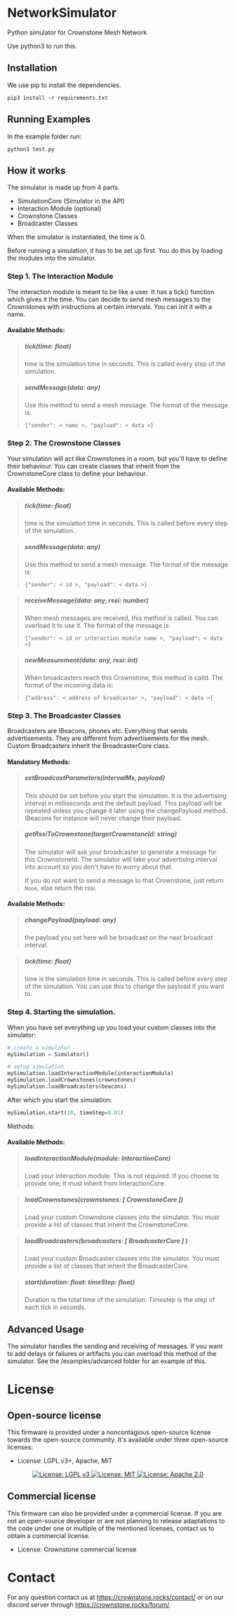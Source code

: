 # NetworkSimulator
Python simulator for Crownstone Mesh Network

Use python3 to run this.

## Installation

We use pip to install the dependencies.

```
pip3 install -r requirements.txt
```

## Running Examples

In the example folder run:

```
python3 test.py
```

## How it works

The simulator is made up from 4 parts.
- SimulationCore (Simulator in the API)
- Interaction Module (optional)
- Crownstone Classes
- Broadcaster Classes

When the simulator is instantiated, the time is 0.

Before running a simulation, it has to be set up first. You do this by loading the modules into the simulator.

### Step 1. The Interaction Module

The interaction module is meant to be like a user. It has a tick() function which gives it the time. You can decide to send mesh messages to
the Crownstones with instructions at certain intervals. You can init it with a name.

#### Available Methods:

> ##### tick(time: float)
> time is the simulation time in seconds. This is called every step of the simulation.


> ##### sendMessage(data: any)
> Use this method to send a mesh message. The format of the message is:
>
>```{"sender": < name >, "payload": < data >}```


### Step 2. The Crownstone Classes

Your simulation will act like Crownstones in a room, but you'll have to define their behaviour. You can create classes that inherit from the CrownstoneCore class to define
your behaviour.

#### Available Methods:

> ##### tick(time: float)
> time is the simulation time in seconds. This is called before every step of the simulation.


> ##### sendMessage(data: any)
> Use this method to send a mesh message. The format of the message is:
>
>```{"sender": < id >, "payload": < data >}```


> ##### receiveMessage(data: any, rssi: number)
> When mesh messages are received, this method is called. You can overload it to use it.
 The format of the message is:
>
>```{"sender": < id or interaction module name >, "payload": < data >}```


> ##### newMeasurement(data: any, rssi: int)
> When broadcasters reach this Crownstone, this method is calld. The format of the incoming data is:
>
>```{"address": < address of broadcaster >, "payload": < data >}```


### Step 3. The Broadcaster Classes

Broadcasters are IBeacons, phones etc. Everything that sends advertisements. They are different from advertisements for the mesh.
Custom Broadcasters inherit the BroadcasterCore class.


#### Mandatory Methods:

> ##### setBroadcastParameters(intervalMs, payload)
> This should be set before you start the simulation. It is the advertising interval in milliseconds and the default payload. This payload will be repeated unless you change it later using the changePayload method.
> IBeacons for instance will never change their payload.

> ##### getRssiToCrownstone(targetCrownstoneId: string)
> The simulator will ask your broadcaster to generate a message for this CrownstoneId. The simulator will take your advertising interval into account so you don't have to worry about that.
>
> If you do not want to send a message to that Crownstone, just return ```None```, else return the rssi.

#### Available Methods:

> ##### changePayload(payload: any)
> the payload you set here will be broadcast on the next broadcast interval.


> ##### tick(time: float)
> time is the simulation time in seconds. This is called before every step of the simulation. You can use this to change the payload if you want to.


### Step 4. Starting the simulation.

When you have set everything up you load your custom classes into the simulator:
```python
# create a simulator
mySimulation = Simulator()

# setup simulation
mySimulation.loadInteractionModule(interactionModule)
mySimulation.loadCrownstones(crownstones)
mySimulation.loadBroadcasters(beacons)
```

After which you start the simulation:
```python
mySimulation.start(10, timeStep=0.01)
```

Methods:

#### Available Methods:

> ##### loadInteractionModule(module: InteractionCore)
> Load your interaction module. This is not required. If you choose to provide one, it must inherit from InteractionCore.


> ##### loadCrownstones(crownstones: [ CrownstoneCore ])
> Load your custom Crownstone classes into the simulator. You must provide a list of classes that inherit the CrownstoneCore.


> ##### loadBroadcasters(broadcasters: [ BroadcasterCore ] )
> Load your custom Broadcaster classes into the simulator. You must provide a list of classes that inherit the BroadcasterCore.


> ##### start(duration: float: timeStep: float)
> Duration is the total time of the simulation. Timestep is the step of each tick in seconds.


## Advanced Usage

The simulator handles the sending and receiving of messages. If you want to add delays or failures or artifacts you can overload this method of the simulator. See the /examples/advanced folder for an example of this.

# License

## Open-source license

This firmware is provided under a noncontagious open-source license towards the open-source community. It's available under three open-source licenses:
 
* License: LGPL v3+, Apache, MIT

<p align="center">
  <a href="http://www.gnu.org/licenses/lgpl-3.0">
    <img src="https://img.shields.io/badge/License-LGPL%20v3-blue.svg" alt="License: LGPL v3" />
  </a>
  <a href="https://opensource.org/licenses/MIT">
    <img src="https://img.shields.io/badge/License-MIT-yellow.svg" alt="License: MIT" />
  </a>
  <a href="https://opensource.org/licenses/Apache-2.0">
    <img src="https://img.shields.io/badge/License-Apache%202.0-blue.svg" alt="License: Apache 2.0" />
  </a>
</p>

## Commercial license

This firmware can also be provided under a commercial license. If you are not an open-source developer or are not planning to release adaptations to the code under one or multiple of the mentioned licenses, contact us to obtain a commercial license.

* License: Crownstone commercial license

# Contact

For any question contact us at <https://crownstone.rocks/contact/> or on our discord server through <https://crownstone.rocks/forum/>.
